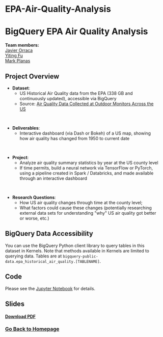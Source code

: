 # EPA-Air-Quality-Analysis
# BigQuery EPA Air Quality Analysis

**Team members:**
<br>[Javier Orraca](https://javorraca.github.io/Home/)
<br>[Yiting Fu](https://github.com/Yiting2018)
<br>[Mark Planas](https://github.com/markplanas)

## Project Overview

* **Dataset**:
  * US Historical Air Quality data from the EPA (338 GB and continuously updated), accessible via BigQuery
  * Source: [Air Quality Data Collected at Outdoor Monitors Across the US](https://www.kaggle.com/epa/epa-historical-air-quality)
<br>

* **Deliverables**:
  * Interactive dashboard (via Dash or Bokeh) of a US map, showing how air quality has changed from 1950 to current date
<br>

* **Project**:
  * Analyze air quality summary statistics by year at the US county level
  * If time permits, build a neural network via TensorFlow or PyTorch, using a pipeline created in Spark / Databricks, and made available through an interactive dashboard
<br>

* **Research Questions**:
  * How US air quality changes through time at the county level;
  * What factors could cause these changes (potentially researching external data sets for understanding "why" US air quality got better or worse, etc.)

## BigQuery Data Accessibility

You can use the BigQuery Python client library to query tables in this dataset in Kernels. Note that methods available in Kernels are limited to querying data. Tables are at `bigquery-public-data.epa_historical_air_quality.[TABLENAME]`.

## Code
Please see the [Jupyter Notebook](http://htmlpreview.github.io/?https://github.com/Yiting2018/EPA-Air-Quality-Analysis/blob/master/EPA_Air_Quality_Analysis.html) for details.

## Slides
#### [Download PDF](https://github.com/Yiting2018/EPA-Air-Quality-Analysis/raw/master/Big%20Data%20Presentation.pdf)

### [Go Back to Homepage](https://yiting2018.github.io)
